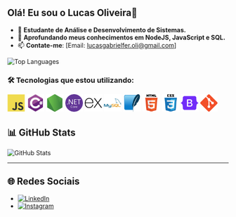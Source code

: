 ## Olá! Eu sou o Lucas Oliveira👋

- 🌱 **Estudante de Análise e Desenvolvimento de Sistemas.**
- 🧠 **Aprofundando meus conhecimentos em NodeJS, JavaScript e SQL.**
- 📫 **Contate-me**: [Email: lucasgabrielfer.oli@gmail.com]
  
![Top Languages](https://github-readme-stats.vercel.app/api/top-langs/?username=lucasgfoli&layout=compact&theme=dark)

### 🛠️ Tecnologias que estou utilizando:

<p align="left">
  <!-- Linguagens -->
  <img src="https://raw.githubusercontent.com/devicons/devicon/master/icons/javascript/javascript-original.svg" alt="JavaScript" width="40" height="40"/>
  <img src="https://raw.githubusercontent.com/devicons/devicon/master/icons/csharp/csharp-original.svg" alt="C#" width="40" height="40"/>

  <!-- Backend e frameworks -->
  <img src="https://raw.githubusercontent.com/devicons/devicon/master/icons/nodejs/nodejs-original.svg" alt="Node.js" width="40" height="40"/>
  <img src="https://raw.githubusercontent.com/devicons/devicon/master/icons/dotnetcore/dotnetcore-original.svg" alt=".NET" width="40" height="40"/>
  <img src="https://raw.githubusercontent.com/devicons/devicon/master/icons/express/express-original.svg" alt="Express" width="40" height="40"/>

  <!-- Banco de dados -->
  <img src="https://raw.githubusercontent.com/devicons/devicon/master/icons/mysql/mysql-original-wordmark.svg" alt="MySQL" width="40" height="40"/>
  <img src="https://raw.githubusercontent.com/devicons/devicon/master/icons/sqlite/sqlite-original.svg" alt="SQLite" width="40" height="40"/>

  <!-- Frontend -->
  <img src="https://raw.githubusercontent.com/devicons/devicon/master/icons/html5/html5-original-wordmark.svg" alt="HTML5" width="40" height="40"/>
  <img src="https://raw.githubusercontent.com/devicons/devicon/master/icons/css3/css3-original-wordmark.svg" alt="CSS3" width="40" height="40"/>
  <img src="https://raw.githubusercontent.com/devicons/devicon/master/icons/bootstrap/bootstrap-plain.svg" alt="Bootstrap" width="40" height="40"/>

  <!-- Versionamento de código -->
  <img src="https://raw.githubusercontent.com/devicons/devicon/master/icons/git/git-original.svg" alt="Git" width="40" height="40"/>
</p>



## 📊 GitHub Stats

![GitHub Stats](https://github-readme-stats.vercel.app/api?username=lucasgfoli&show_icons=true&count_private=true&hide=prs&hide_title=true&theme=radical)

---

## 🌐 **Redes Sociais**

- [![LinkedIn](https://img.shields.io/badge/-LinkedIn-0077B5?style=flat&logo=linkedin&logoColor=white)](https://www.linkedin.com/in/lucas-gabriel-fernandes-oliveira-1680642a9?lipi=urn%3Ali%3Apage%3Ad_flagship3_profile_view_base_contact_details%3B528iMr%2BrQT6RvYiOdTApmQ%3D%3D)
- [![Instagram](https://img.shields.io/badge/-Instagram-E4405F?style=flat&logo=instagram&logoColor=white)](https://www.instagram.com/lukinhaz.z7)

